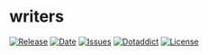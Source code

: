 # writers

[![Release](https://img.shields.io/github/v/release/franck-paul/writers)](https://github.com/franck-paul/writers/releases)
[![Date](https://img.shields.io/github/release-date/franck-paul/writers)](https://github.com/franck-paul/writers/releases)
[![Issues](https://img.shields.io/github/issues/franck-paul/writers)](https://github.com/franck-paul/writers/issues)
[![Dotaddict](https://img.shields.io/badge/dotaddict-official-green.svg)](https://plugins.dotaddict.org/dc2/details/writers)
[![License](https://img.shields.io/github/license/franck-paul/writers)](https://github.com/franck-paul/writers/blob/master/LICENSE)

